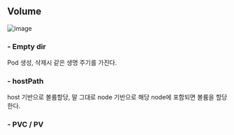 ## Volume

![image](https://github.com/sm55555/k8s/assets/38831314/1d856f81-61c9-467a-8419-46320b81acba)

### - Empty dir

Pod 생성, 삭제시 같은 생명 주기를 가진다.

### - hostPath

host 기반으로 볼륨할당, 말 그대로 node 기반으로 해당 node에 포함되면 볼륨을 할당한다.

### - PVC / PV
